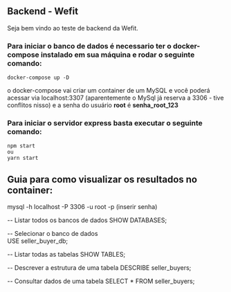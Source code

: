## Backend - Wefit

Seja bem vindo ao teste de backend da Wefit.

### Para iniciar o banco de dados é necessario ter o docker-compose instalado em sua máquina e rodar o seguinte comando:

    docker-compose up -D

o docker-compose vai criar um container de um MySQL e você poderá acessar via localhost:3307 (aparentemente o MySql já reserva a 3306 - tive conflitos nisso) e a senha do usuário **root** é **senha_root_123**

### Para iniciar o servidor express basta executar o seguinte comando:

    npm start
    ou
    yarn start

## Guia para como visualizar os resultados no container:

mysql -h localhost -P 3306 -u root -p
(inserir senha)

-- Listar todos os bancos de dados
SHOW DATABASES;

-- Selecionar o banco de dados <br/>
USE seller_buyer_db;

-- Listar todas as tabelas
SHOW TABLES;

-- Descrever a estrutura de uma tabela
DESCRIBE seller_buyers;

-- Consultar dados de uma tabela
SELECT \* FROM seller_buyers;
